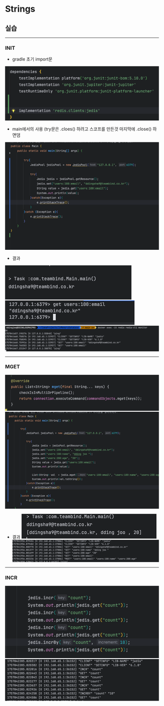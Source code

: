 # Strings 

## 실습

--- 

### INIT

- gradle 초기 import문

![StringsInit.png](images/StringsInit.png)

- main에서의 사용 (try문은 .cloes() 하려고   스코프를 만든것 마지막에 .close() 하면댐

![Strings_main.png](images/Strings_main.png)


- 결과

![Strings_main_redult.png](images/Strings_main_redult.png)
![StringsInterminal.png](images/StringsInterminal.png)
![Strings_monitor.png](images/Strings_monitor.png)



---

### MGET 
![MGet.png](images/MGet.png)
![MGet1.png](images/MGet1.png)


- 결과 
![MgetInSout.png](images/MgetInSout.png)
![Mget_1.png](images/Mget_1.png)

---
### INCR
![Incr_1.png](images/Incr_1.png)
![INcr_2.png](images/INcr_2.png)
